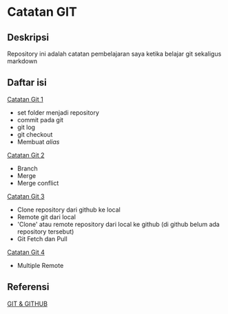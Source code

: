 # Catatan GIT

## Deskripsi

Repository ini adalah catatan pembelajaran saya ketika belajar git sekaligus markdown

## Daftar isi

[Catatan Git 1](catatan-git-1.md)

- set folder menjadi repository
- commit pada git
- git log
- git checkout
- Membuat *alias*

[Catatan Git 2](catatan-git-2.md)

- Branch
- Merge
- Merge conflict

[Catatan Git 3](catatan-git-3.md)

- Clone repository dari github ke local
- Remote git dari local
- 'Clone' atau remote repository dari local ke github (di github belum ada repository tersebut)
- Git Fetch dan Pull

[Catatan Git 4](catatan-git-4.md)

- Multiple Remote

## Referensi

[GIT & GITHUB](https://www.youtube.com/playlist?list=PLFIM0718LjIVknj6sgsSceMqlq242-jNf)
